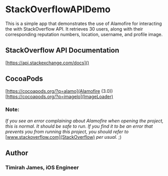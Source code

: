 # StackOverflowAPIDemo

This is a simple app that demonstrates the use of Alamofire for interacting the with StackOverflow API. It retrieves 30 users, along with their corresponding reputation numbers, location, username, and profile image. 

## StackOverflow API Documentation
[https://api.stackexchange.com/docs]()

## CocoaPods
[https://cocoapods.org/?q=alamo](Alamofire (3.0))
[https://cocoapods.org/?q=imagelo](ImageLoader)

### Note:
*If you see an error complaining about Alamofire when opening the project, this is normal. It should be safe to run. If you find it to be an error that prevents you from running this project, you should refer to* [www.stackoverflow.com](StackOverflow) *per usual*. ;)

## Author
### **Timirah James, iOS Engineer**




